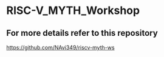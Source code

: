 # RISC-V_MYTH_Workshop

## For more details refer to this repository
https://github.com/NAvi349/riscv-myth-ws

